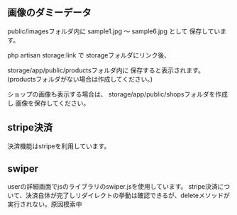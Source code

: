 <h2>画像のダミーデータ</h2>
public/imagesフォルダ内に
sample1.jpg 〜 sample6.jpg として
保存しています。

php artisan storage:link で
storageフォルダにリンク後、

storage/app/public/productsフォルダ内に
保存すると表示されます。
(productsフォルダがない場合は作成してください。)

ショップの画像も表示する場合は、
storage/app/public/shopsフォルダを作成し
画像を保存してください。

<h2>stripe決済</h2>
決済機能はstripeを利用しています。

<h2>swiper</h2>
userの詳細画面でjsのライブラリのswiper.jsを使用しています。
stripe決済について、決済自体が完了しリダイレクトの挙動は確認できるが、deleteメソッドが実行されない。原因模索中



